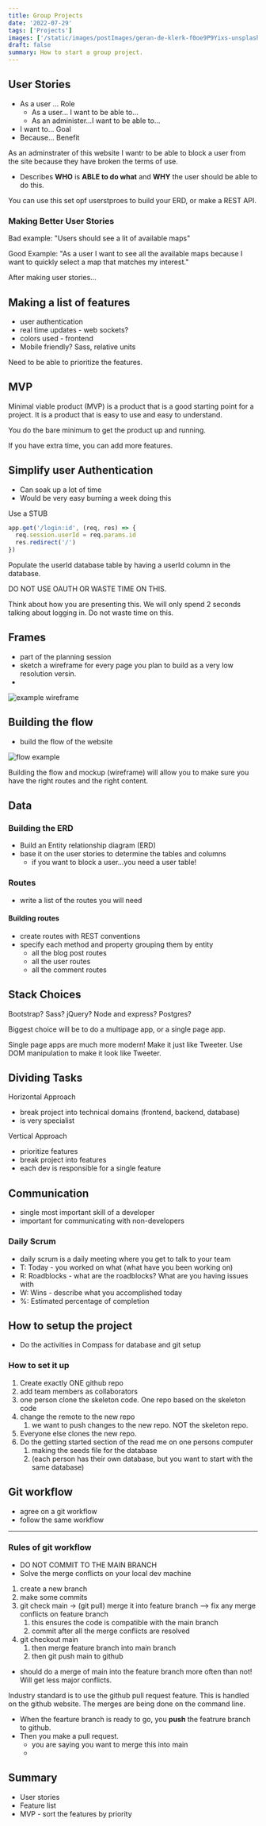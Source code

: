 ```yaml
---
title: Group Projects
date: '2022-07-29'
tags: ['Projects']
images: ['/static/images/postImages/geran-de-klerk-f0oe9P9Yixs-unsplash.jpg']
draft: false
summary: How to start a group project.
---
```


## User Stories

- As a user ... Role
  - As a user... I want to be able to...
  - As an administer...I want to be able to...
- I want to... Goal
- Because... Benefit

As an adminstrater of this website I wantr to be able to block a user from the site because they have broken the terms of use.

- Describes **WHO** is **ABLE to do what** and **WHY** the user should be able to do this.

You can use this set opf userstproes to build your ERD, or make a REST API.

### Making Better User Stories

Bad example: "Users should see a lit of available maps"

Good Example: "As a user I want to see all the available maps because I want to quickly select a map that matches my interest."

After making user stories...

## Making a list of features

- user authentication
- real time updates - web sockets?
- colors used - frontend
- Mobile friendly? Sass, relative units

Need to be able to prioritize the features.

## MVP

Minimal viable product (MVP) is a product that is a good starting point for a project. It is a product that is easy to use and easy to understand.

You do the bare minimum to get the product up and running.

If you have extra time, you can add more features.

## Simplify user Authentication

- Can soak up a lot of time
- Would be very easy burning a week doing this

Use a STUB

```js
app.get('/login:id', (req, res) => {
  req.session.userId = req.params.id
  res.redirect('/')
})
```

Populate the userId database table by having a userId column in the database.

DO NOT USE OAUTH OR WASTE TIME ON THIS.

Think about how you are presenting this. We will only spend 2 seconds talking about logging in. Do not waste time on this.

## Frames

- part of the planning session
- sketch a wireframe for every page you plan to build as a very low resolution versin.
-

![example wireframe](https://www.comentum.com/images/wireframes-sample/ecommerce/home.png)

## Building the flow

- build the flow of the website

![flow example](https://assets.justinmind.com/wp-content/uploads/2020/08/user-flows-ecommerce.png)

Building the flow and mockup (wireframe) will allow you to make sure you have the right routes and the right content.

## Data

### Building the ERD

- Build an Entity relationship diagram (ERD)
- base it on the user stories to determine the tables and columns
  - if you want to block a user...you need a user table!

### Routes

- write a list of the routes you will need

#### Building routes

- create routes with REST conventions
- specify each method and property grouping them by entity
  - all the blog post routes
  - all the user routes
  - all the comment routes

## Stack Choices

Bootstrap? Sass? jQuery? Node and express? Postgres?

Biggest choice will be to do a multipage app, or a single page app.

Single page apps are much more modern! Make it just like Tweeter. Use DOM manipulation to make it look like Tweeter.

## Dividing Tasks

Horizontal Approach

- break project into technical domains (frontend, backend, database)
- is very specialist

Vertical Approach

- prioritize features
- break project into features
- each dev is responsible for a single feature

## Communication

- single most important skill of a developer
- important for communicating with non-developers

### Daily Scrum

- daily scrum is a daily meeting where you get to talk to your team
- T: Today - you worked on what (what have you been working on)
- R: Roadblocks - what are the roadblocks? What are you having issues with
- W: Wins - describe what you accomplished today
- %: Estimated percentage of completion

## How to setup the project

- Do the activities in Compass for database and git setup

### How to set it up

1. Create exactly ONE github repo
2. add team members as collaborators
3. one person clone the skeleton code. One repo based on the skeleton code
4. change the remote to the new repo
   1. we want to push changes to the new repo. NOT the skeleton repo.
5. Everyone else clones the new repo.
6. Do the getting started section of the read me on one persons computer
   1. making the seeds file for the database
   2. (each person has their own database, but you want to start with the same database)

## Git workflow

- agree on a git workflow
- follow the same workflow

---

### Rules of git workflow

- DO NOT COMMIT TO THE MAIN BRANCH
- Solve the merge conflicts on your local dev machine

1. create a new branch
2. make some commits
3. git check main -> (git pull) merge it into feature branch --> fix any merge conflicts on feature branch
   1. this ensures the code is compatible with the main branch
   2. commit after all the merge conflicts are resolved
4. git checkout main
   1. then merge feature branch into main branch
   2. then git push main to github

- should do a merge of main into the feature branch more often than not! Will get less major conflicts.

Industry standard is to use the github pull request feature. This is handled on the github website. The merges are being done on the command line.

- When the fearture branch is ready to go, you **push** the featrure branch to github.
- Then you make a pull request.
  - you are saying you want to merge this into main
  -

## Summary

- User stories
- Feature list
- MVP - sort the features by priority
